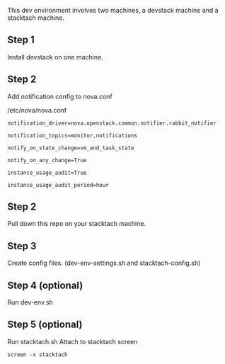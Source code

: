 This dev environment involves two machines, a devstack machine and a stacktach machine.

## Step 1 ##

Install devstack on one machine.

## Step 2 ##

Add notification config to nova.conf

/etc/nova/nova.conf

    notification_driver=nova.openstack.common.notifier.rabbit_notifier

    notification_topics=monitor,notifications

    notify_on_state_change=vm_and_task_state

    notify_on_any_change=True

    instance_usage_audit=True

    instance_usage_audit_period=hour

## Step 2 ##

Pull down this repo on your stacktach machine.

## Step 3 ##

Create config files.
(dev-env-settings.sh and stacktach-config.sh)

## Step 4 (optional) ##

Run dev-env.sh

## Step 5 (optional) ##

Run stacktach.sh
Attach to stacktach screen

    screen -x stacktach
